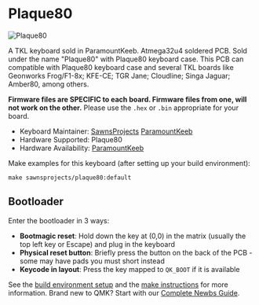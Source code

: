 # Plaque80

![Plaque80](https://i.imgur.com/kgRcHTlh.png)

 A TKL keyboard sold in ParamountKeeb. Atmega32u4 soldered PCB. Sold under the name "Plaque80" with Plaque80 keyboard case. This PCB can compatible with Plaque80 keyboard case and several TKL boards like Geonworks Frog/F1-8x; KFE-CE; TGR Jane; Cloudline; Singa Jaguar; Amber80, among others.

 **Firmware files are SPECIFIC to each board. Firmware files from one, will not work on the other.** Please use the `.hex` or `.bin` appropriate for your board.

* Keyboard Maintainer: [SawnsProjects](https://github.com/MaiTheSan) [ParamountKeeb](https://paramountkeeb.com/)
* Hardware Supported: Plaque80 
* Hardware Availability: [ParamountKeeb](https://paramountkeeb.com/)

Make examples for this keyboard (after setting up your build environment):

    make sawnsprojects/plaque80:default

## Bootloader

Enter the bootloader in 3 ways:

* **Bootmagic reset**: Hold down the key at (0,0) in the matrix (usually the top left key or Escape) and plug in the keyboard
* **Physical reset button**: Briefly press the button on the back of the PCB - some may have pads you must short instead
* **Keycode in layout**: Press the key mapped to `QK_BOOT` if it is available

See the [build environment setup](https://docs.qmk.fm/#/getting_started_build_tools) and the [make instructions](https://docs.qmk.fm/#/getting_started_make_guide) for more information. Brand new to QMK? Start with our [Complete Newbs Guide](https://docs.qmk.fm/#/newbs).